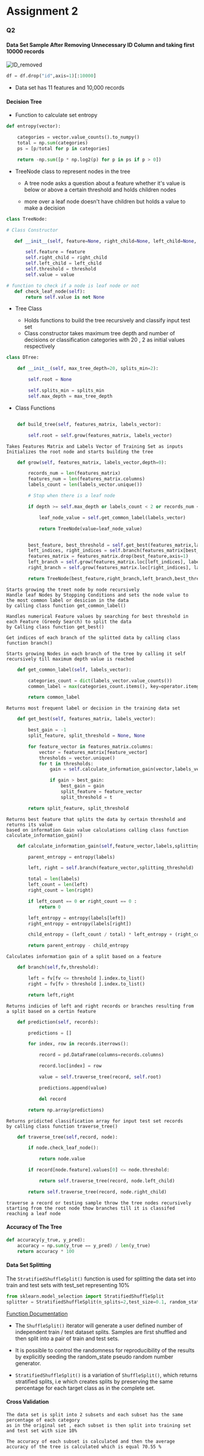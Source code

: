 # Assignment 2

### Q2

#### Data Set Sample After Removing Unnecessary  ID Column and taking first 10000 records

![ID_removed](./d_head.PNG)

```python
df = df.drop("id",axis=1)[:10000]
```
* Data set has 11 features and 10,000 records

#### Decision Tree 


* Function to calculate set entropy
```python
def entropy(vector):

    categories = vector.value_counts().to_numpy()
    total = np.sum(categories)
    ps = [p/total for p in categories]

    return -np.sum([p * np.log2(p) for p in ps if p > 0])
```
* TreeNode class to represent nodes in the tree
   * A tree node  asks a question about a feature whether it's value is below or above
a certain threshold and holds children nodes

  * more over a leaf node doesn't have children but holds a value to make a decision
 

 ```python
class TreeNode:

# Class Constructor

    def __init__(self, feature=None, right_child=None, left_child=None, threshold=None,value=None):

        self.feature = feature
        self.right_child = right_child
        self.left_child = left_child
        self.threshold = threshold
        self.value = value

# function to check if a node is leaf node or not
    def check_leaf_node(self):
        return self.value is not None
```


* Tree Class

  * Holds functions to build the tree recursively and classify input test set 
  * Class constructor takes maximum tree depth and number of decisions or classification categories with 20 , 2 as initial values respectively
```python
class DTree:

    def __init__(self, max_tree_depth=20, splits_min=2):

        self.root = None

        self.splits_min = splits_min
        self.max_depth = max_tree_depth
```

* Class Functions

```python

    def build_tree(self, features_matrix, labels_vector):

        self.root = self.grow(features_matrix, labels_vector)

```
```
Takes Features Matrix and Labels Vector of Training Set as inputs 
Initializes the root node and starts building the tree
```
```python
    def grow(self, features_matrix, labels_vector,depth=0):

        records_num = len(features_matrix)
        features_num = len(features_matrix.columns)
        labels_count = len(labels_vector.unique())

        # Stop when there is a leaf node

        if depth >= self.max_depth or labels_count < 2 or records_num < self.splits_min:

            leaf_node_value = self.get_common_label(labels_vector)

            return TreeNode(value=leaf_node_value)


        best_feature, best_threshold = self.get_best(features_matrix,labels_vector)
        left_indices, right_indices = self.branch(features_matrix[best_feature],best_threshold)
        features_matrix = features_matrix.drop(best_feature,axis=1)
        left_branch = self.grow(features_matrix.loc[left_indices], labels_vector[left_indices], depth+1)
        right_branch = self.grow(features_matrix.loc[right_indices], labels_vector[right_indices], depth+1)

        return TreeNode(best_feature,right_branch,left_branch,best_threshold,None)
```
```
Starts growing the treet node by node recursively
Handle leaf Nodes by Stopping Conditions and sets the node value to the most common label or desicion in the data
by calling class function get_common_label() 

Handles numerical Feature values by searching for best threshold in each Feature (Greedy Search) to split the data
by Calling class function get_best()

Get indices of each branch of the splitted data by calling class function branch()

Starts growing Nodes in each branch of the tree by calling it self recursively till maximum depth value is reached 
```

```python
    def get_common_label(self, labels_vector):

        categories_count = dict(labels_vector.value_counts())
        common_label = max(categories_count.items(), key=operator.itemgetter(1))[0]

        return common_label
```
```
Returns most frequent label or decision in the training data set
```

```python
    def get_best(self, features_matrix, labels_vector):

        best_gain = -1
        split_feature, split_threshold = None, None

        for feature_vector in features_matrix.columns:
            vector = features_matrix[feature_vector]
            thresholds = vector.unique()
            for t in thresholds:
                gain = self.calculate_information_gain(vector,labels_vector,t)

                if gain > best_gain:
                    best_gain = gain
                    split_feature = feature_vector
                    split_threshold = t

        return split_feature, split_threshold
```
```
Returns best feature that splits the data by certain threshold and returns its value 
based on information Gain value calculations calling class function calculate_information_gain()
```

```python
    def calculate_information_gain(self,feature_vector,labels,splitting_threshold):

        parent_entropy = entropy(labels)

        left, right = self.branch(feature_vector,splitting_threshold)

        total = len(labels)
        left_count = len(left)
        right_count = len(right)

        if left_count == 0 or right_count == 0 :
            return 0

        left_entropy = entropy(labels[left])
        right_entropy = entropy(labels[right])

        child_entropy = (left_count / total) * left_entropy + (right_count / total) * right_entropy

        return parent_entropy - child_entropy
```

```
Calculates information gain of a split based on a feature 
```

```python
    def branch(self,fv,threshold):

        left = fv[fv <= threshold ].index.to_list()
        right = fv[fv > threshold ].index.to_list()

        return left,right
```
```
Returns indicies of left and right records or branches resulting from a split based on a certin feature 
```

```python
    def prediction(self, records):

        predictions = []

        for index, row in records.iterrows():

            record = pd.DataFrame(columns=records.columns)

            record.loc[index] = row

            value = self.traverse_tree(record, self.root)

            predictions.append(value)

            del record

        return np.array(predictions)
```

```
Returns pridicted classification array for input test set records
by calling class function traverse_tree()
```

```python
    def traverse_tree(self,record, node):

        if node.check_leaf_node():

            return node.value

        if record[node.feature].values[0] <= node.threshold:

            return self.traverse_tree(record, node.left_child)

        return self.traverse_tree(record, node.right_child)
```
```
traverse a record or testing sample throw the tree nodes recursively starting from the root node thow branches till it is classifed reaching a leaf node 
```

#### Accuracy of The Tree
```python
def accuracy(y_true, y_pred):
    accuracy = np.sum(y_true == y_pred) / len(y_true)
    return accuracy * 100
```

#### Data Set Splitting

The ```StratifiedShuffleSplit()``` function is used for splitting the data set into train and test sets with test_set representing 10% 
```python
from sklearn.model_selection import StratifiedShuffleSplit
splitter = StratifiedShuffleSplit(n_splits=2,test_size=0.1, random_state=42)
```
[Function Documentation](https://scikit-learn.org/stable/modules/cross_validation.html#cross-validation-iterators)
* The ```ShuffleSplit()``` iterator will generate a user defined number of independent train / test dataset splits.
Samples are first shuffled and then split into a pair of train and test sets.

* It is possible to control the randomness for reproducibility of the results by explicitly seeding the random_state pseudo random number generator.

* ```StratifiedShuffleSplit()``` is a variation of ```ShuffleSplit()```, which returns stratified splits, i.e which creates splits by preserving the same percentage for each target class as in the complete set.


#### Cross Validation
```
The data set is split into 2 subsets and each subset has the same percentage of each category  
as in the original set , each subset is then split into training set and test set with size 10%
 
The accuracy of each subset is calculated and then the average accuracy of the tree is calculated which is equal 70.55 %
```
